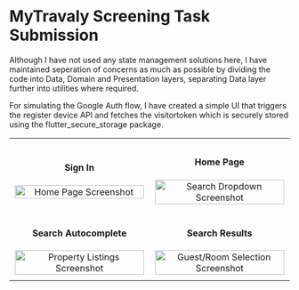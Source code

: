 # MyTravaly Screening Task Submission

Although I have not used any state management solutions here, I have maintained seperation of concerns as much as possible by dividing the code into Data, Domain and Presentation layers, separating Data layer further into utilities where required.

For simulating the Google Auth flow, I have created a simple UI that triggers the register device API and fetches the visitortoken which is securely stored using the flutter_secure_storage package.

<table style="width: 100%; border: 0;">
  <tr>
    <td style="width: 50%; padding: 10px; text-align: center; border: 0;">
      <h4>Sign In</h4>
      <img src="https://github.com/user-attachments/assets/5a07cd6f-377b-4af9-98cc-9fd19e938cd9" width="100%" alt="Home Page Screenshot"/>
    </td>
    <td style="width: 50%; padding: 10px; text-align: center; border: 0;">
      <h4>Home Page</h4>
      <img src="https://github.com/user-attachments/assets/09950009-ba3d-484f-984a-cbdd8265c282" width="100%" alt="Search Dropdown Screenshot"/>
    </td>
  </tr>
  <tr>
    <td style="width: 50%; padding: 10px; text-align: center; border: 0;">
      <h4>Search Autocomplete</h4>
      <img src="https://github.com/user-attachments/assets/8dd05d54-d206-4c4f-a384-76e8c2922e7d" width="100%" alt="Property Listings Screenshot"/>
    </td>
    <td style="width: 50%; padding: 10px; text-align: center; border: 0;">
      <h4>Search Results</h4>
      <img src="https://github.com/user-attachments/assets/d0264e3c-be84-4c34-a461-ba7a807e0604" width="100%" alt="Guest/Room Selection Screenshot"/>
    </td>
  </tr>
</table>
